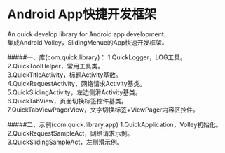 Android App快捷开发框架
=====================
An quick develop library for Android app development.  
集成Android Volley，SlidingMenue的App快速开发框架。

#####一、库(com.quick.library)：
1.QuickLogger，LOG工具。
2.QuickToolHelper，常用工具类。  
3.QuickTitleActivity，标题Activity基数。  
4.QuickRequestActivity，网络请求Activity基类。  
5.QuickSlidingActivity，左边侧滑Activity基类。  
6.QuickTabView，页面切换标签控件基类。  
7.QuickTabViewPagerView，文字切换标签+ViewPager内容区控件。  

#####二、示例(com.quick.library.app)
1.QuickApplication，Volley初始化。  
2.QuickRequestSampleAct，网络请求示例。  
3.QuickSlidingSampleAct，左侧滑示例。  
